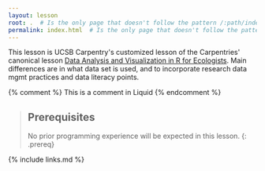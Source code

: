 ```yaml
---
layout: lesson
root: .  # Is the only page that doesn't follow the pattern /:path/index.html
permalink: index.html  # Is the only page that doesn't follow the pattern /:path/index.html
---
```


This lesson is UCSB Carpentry's customized lesson of the Carpentries' canonical lesson [
Data Analysis and Visualization in R for Ecologists](https://datacarpentry.org/R-ecology-lesson/). Main differences are in what data set is used, and to incorporate research data mgmt practices and data literacy points.

<!-- this is an html comment -->

{% comment %} This is a comment in Liquid {% endcomment %}

> ## Prerequisites
>
> No prior programming experience will be expected in this lesson. 
{: .prereq}

{% include links.md %}
